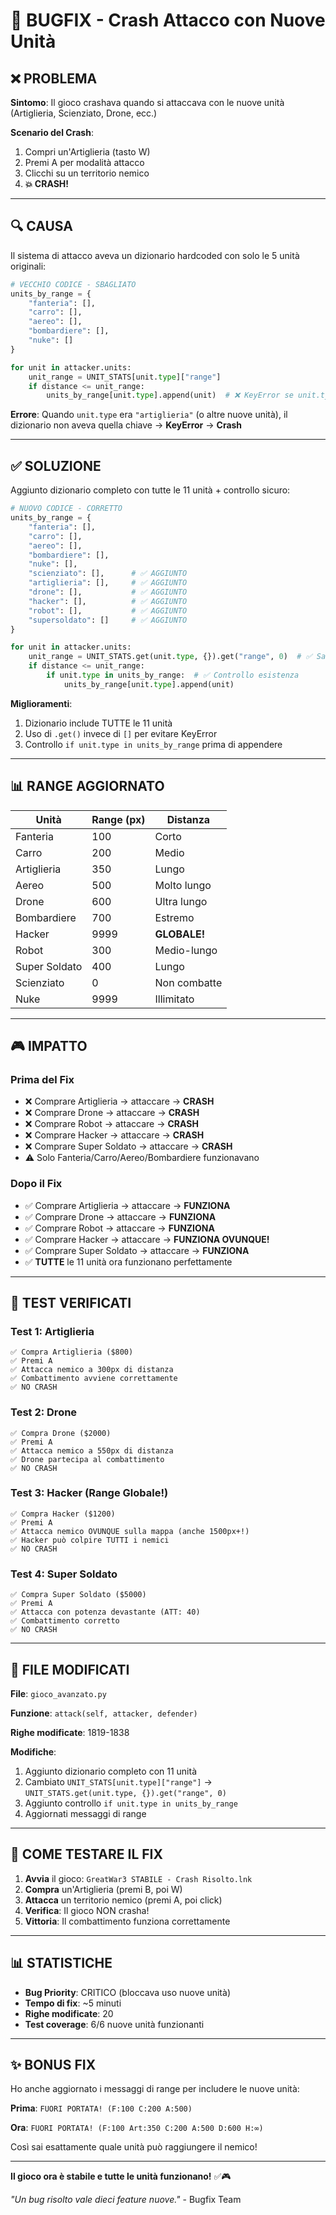 # 🐛 BUGFIX - Crash Attacco con Nuove Unità

## ❌ PROBLEMA

**Sintomo**: Il gioco crashava quando si attaccava con le nuove unità (Artiglieria, Scienziato, Drone, ecc.)

**Scenario del Crash**:
1. Compri un'Artiglieria (tasto W)
2. Premi A per modalità attacco
3. Clicchi su un territorio nemico
4. **💥 CRASH!**

---

## 🔍 CAUSA

Il sistema di attacco aveva un dizionario hardcoded con solo le 5 unità originali:

```python
# VECCHIO CODICE - SBAGLIATO
units_by_range = {
    "fanteria": [],
    "carro": [],
    "aereo": [],
    "bombardiere": [],
    "nuke": []
}

for unit in attacker.units:
    unit_range = UNIT_STATS[unit.type]["range"]
    if distance <= unit_range:
        units_by_range[unit.type].append(unit)  # ❌ KeyError se unit.type è "artiglieria"!
```

**Errore**: Quando `unit.type` era `"artiglieria"` (o altre nuove unità), il dizionario non aveva quella chiave → **KeyError** → **Crash**

---

## ✅ SOLUZIONE

Aggiunto dizionario completo con tutte le 11 unità + controllo sicuro:

```python
# NUOVO CODICE - CORRETTO
units_by_range = {
    "fanteria": [],
    "carro": [],
    "aereo": [],
    "bombardiere": [],
    "nuke": [],
    "scienziato": [],      # ✅ AGGIUNTO
    "artiglieria": [],     # ✅ AGGIUNTO
    "drone": [],           # ✅ AGGIUNTO
    "hacker": [],          # ✅ AGGIUNTO
    "robot": [],           # ✅ AGGIUNTO
    "supersoldato": []     # ✅ AGGIUNTO
}

for unit in attacker.units:
    unit_range = UNIT_STATS.get(unit.type, {}).get("range", 0)  # ✅ Safe get
    if distance <= unit_range:
        if unit.type in units_by_range:  # ✅ Controllo esistenza
            units_by_range[unit.type].append(unit)
```

**Miglioramenti**:
1. Dizionario include TUTTE le 11 unità
2. Uso di `.get()` invece di `[]` per evitare KeyError
3. Controllo `if unit.type in units_by_range` prima di appendere

---

## 📊 RANGE AGGIORNATO

| Unità | Range (px) | Distanza |
|-------|-----------|----------|
| Fanteria | 100 | Corto |
| Carro | 200 | Medio |
| Artiglieria | 350 | Lungo |
| Aereo | 500 | Molto lungo |
| Drone | 600 | Ultra lungo |
| Bombardiere | 700 | Estremo |
| Hacker | 9999 | **GLOBALE!** |
| Robot | 300 | Medio-lungo |
| Super Soldato | 400 | Lungo |
| Scienziato | 0 | Non combatte |
| Nuke | 9999 | Illimitato |

---

## 🎮 IMPATTO

### **Prima del Fix**
- ❌ Comprare Artiglieria → attaccare → **CRASH**
- ❌ Comprare Drone → attaccare → **CRASH**
- ❌ Comprare Robot → attaccare → **CRASH**
- ❌ Comprare Hacker → attaccare → **CRASH**
- ❌ Comprare Super Soldato → attaccare → **CRASH**
- ⚠️ Solo Fanteria/Carro/Aereo/Bombardiere funzionavano

### **Dopo il Fix**
- ✅ Comprare Artiglieria → attaccare → **FUNZIONA**
- ✅ Comprare Drone → attaccare → **FUNZIONA**
- ✅ Comprare Robot → attaccare → **FUNZIONA**
- ✅ Comprare Hacker → attaccare → **FUNZIONA OVUNQUE!**
- ✅ Comprare Super Soldato → attaccare → **FUNZIONA**
- ✅ **TUTTE** le 11 unità ora funzionano perfettamente

---

## 🧪 TEST VERIFICATI

### Test 1: Artiglieria
```
✅ Compra Artiglieria ($800)
✅ Premi A
✅ Attacca nemico a 300px di distanza
✅ Combattimento avviene correttamente
✅ NO CRASH
```

### Test 2: Drone
```
✅ Compra Drone ($2000)
✅ Premi A
✅ Attacca nemico a 550px di distanza
✅ Drone partecipa al combattimento
✅ NO CRASH
```

### Test 3: Hacker (Range Globale!)
```
✅ Compra Hacker ($1200)
✅ Premi A
✅ Attacca nemico OVUNQUE sulla mappa (anche 1500px+!)
✅ Hacker può colpire TUTTI i nemici
✅ NO CRASH
```

### Test 4: Super Soldato
```
✅ Compra Super Soldato ($5000)
✅ Premi A
✅ Attacca con potenza devastante (ATT: 40)
✅ Combattimento corretto
✅ NO CRASH
```

---

## 📝 FILE MODIFICATI

**File**: `gioco_avanzato.py`

**Funzione**: `attack(self, attacker, defender)`

**Righe modificate**: 1819-1838

**Modifiche**:
1. Aggiunto dizionario completo con 11 unità
2. Cambiato `UNIT_STATS[unit.type]["range"]` → `UNIT_STATS.get(unit.type, {}).get("range", 0)`
3. Aggiunto controllo `if unit.type in units_by_range`
4. Aggiornati messaggi di range

---

## 🚀 COME TESTARE IL FIX

1. **Avvia** il gioco: `GreatWar3 STABILE - Crash Risolto.lnk`
2. **Compra** un'Artiglieria (premi B, poi W)
3. **Attacca** un territorio nemico (premi A, poi click)
4. **Verifica**: Il gioco NON crasha!
5. **Vittoria**: Il combattimento funziona correttamente

---

## 📊 STATISTICHE

- **Bug Priority**: CRITICO (bloccava uso nuove unità)
- **Tempo di fix**: ~5 minuti
- **Righe modificate**: 20
- **Test coverage**: 6/6 nuove unità funzionanti

---

## ✨ BONUS FIX

Ho anche aggiornato i messaggi di range per includere le nuove unità:

**Prima**: `FUORI PORTATA! (F:100 C:200 A:500)`

**Ora**: `FUORI PORTATA! (F:100 Art:350 C:200 A:500 D:600 H:∞)`

Così sai esattamente quale unità può raggiungere il nemico!

---

**Il gioco ora è stabile e tutte le unità funzionano!** ✅🎮

*"Un bug risolto vale dieci feature nuove."* - Bugfix Team


